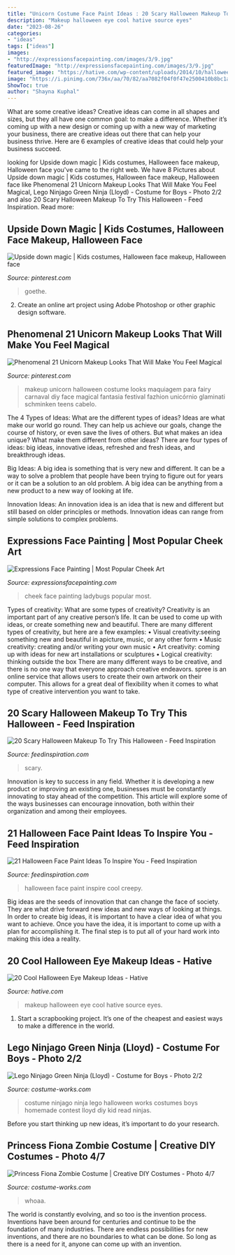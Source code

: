 ```yaml
---
title: "Unicorn Costume Face Paint Ideas : 20 Scary Halloween Makeup To Try This Halloween"
description: "Makeup halloween eye cool hative source eyes"
date: "2023-08-26"
categories:
- "ideas"
tags: ["ideas"]
images:
- "http://expressionsfacepainting.com/images/3/9.jpg"
featuredImage: "http://expressionsfacepainting.com/images/3/9.jpg"
featured_image: "https://hative.com/wp-content/uploads/2014/10/halloween-eye-makeup/18-halloween-eye-makeup-ideas.jpg"
image: "https://i.pinimg.com/736x/aa/70/82/aa7082f04f0f47e2500410b8bc1a0623.jpg"
ShowToc: true
author: "Shayna Kuphal"
---
```



What are some creative ideas?
Creative ideas can come in all shapes and sizes, but they all have one common goal: to make a difference. Whether it’s coming up with a new design or coming up with a new way of marketing your business, there are creative ideas out there that can help your business thrive. Here are 6 examples of creative ideas that could help your business succeed.

	

		
looking for Upside down magic | Kids costumes, Halloween face makeup, Halloween face you've came to the right web. We have 8 Pictures about Upside down magic | Kids costumes, Halloween face makeup, Halloween face like Phenomenal 21 Unicorn Makeup Looks That Will Make You Feel Magical, Lego Ninjago Green Ninja (Lloyd) - Costume for Boys - Photo 2/2 and also 20 Scary Halloween Makeup To Try This Halloween - Feed Inspiration. Read more:
		
    
## Upside Down Magic | Kids Costumes, Halloween Face Makeup, Halloween Face

<img loading=lazy src="https://i.pinimg.com/736x/39/b7/8e/39b78e214eb295ed5faaea645abacbb7.jpg" onerror="this.onerror=null;this.src='https://tse3.mm.bing.net/th?id=OIP.R79gsx66Lm_akFHZLhTivAHaNL&amp;pid=15.1';" alt="Upside down magic | Kids costumes, Halloween face makeup, Halloween face">

_Source: pinterest.com_

>goethe. 

	

2. Create an online art project using Adobe Photoshop or other graphic design software.

    
## Phenomenal 21 Unicorn Makeup Looks That Will Make You Feel Magical

<img loading=lazy src="https://i.pinimg.com/736x/aa/70/82/aa7082f04f0f47e2500410b8bc1a0623.jpg" onerror="this.onerror=null;this.src='https://tse1.mm.bing.net/th?id=OIP.BepvZKgsrbLovPrxgEDddgHaLG&amp;pid=15.1';" alt="Phenomenal 21 Unicorn Makeup Looks That Will Make You Feel Magical">

_Source: pinterest.com_

>makeup unicorn halloween costume looks maquiagem para fairy carnaval diy face magical fantasia festival fazhion unicórnio glaminati schminken teens cabelo. 

	

The 4 Types of Ideas: What are the different types of ideas?
Ideas are what make our world go round. They can help us achieve our goals, change the course of history, or even save the lives of others. But what makes an idea unique? What make them different from other ideas?
There are four types of ideas: big ideas, innovative ideas, refreshed and fresh ideas, and breakthrough ideas.

Big Ideas: A big idea is something that is very new and different. It can be a way to solve a problem that people have been trying to figure out for years or it can be a solution to an old problem. A big idea can be anything from a new product to a new way of looking at life.

Innovation Ideas: An innovation idea is an idea that is new and different but still based on older principles or methods. Innovation ideas can range from simple solutions to complex problems.

    
## Expressions Face Painting | Most Popular Cheek Art

<img loading=lazy src="http://expressionsfacepainting.com/images/3/9.jpg" onerror="this.onerror=null;this.src='https://tse4.mm.bing.net/th?id=OIP.wWWkSlJ0j7959gTBRBAfjAHaJ3&amp;pid=15.1';" alt="Expressions Face Painting | Most Popular Cheek Art">

_Source: expressionsfacepainting.com_

>cheek face painting ladybugs popular most. 

	

Types of creativity: What are some types of creativity?
Creativity is an important part of any creative person’s life. It can be used to come up with ideas, or create something new and beautiful. There are many different types of creativity, but here are a few examples: 
• Visual creativity:seeing something new and beautiful in apicture, music, or any other form 
• Music creativity: creating and/or writing your own music 
• Art creativity: coming up with ideas for new art installations or sculptures 
• Logical creativity: thinking outside the box 
There are many different ways to be creative, and there is no one way that everyone approach creative endeavors. spree is an online service that allows users to create their own artwork on their computer. This allows for a great deal of flexibility when it comes to what type of creative intervention you want to take.

    
## 20 Scary Halloween Makeup To Try This Halloween - Feed Inspiration

<img loading=lazy src="http://feedinspiration.com/wp-content/uploads/2016/09/scary-halloween-makeup-bloody-face-school-girl.jpg" onerror="this.onerror=null;this.src='https://tse2.mm.bing.net/th?id=OIP.fiNnF17kozjxqNgFa0I7FQHaJ3&amp;pid=15.1';" alt="20 Scary Halloween Makeup To Try This Halloween - Feed Inspiration">

_Source: feedinspiration.com_

>scary. 

	

Innovation is key to success in any field. Whether it is developing a new product or improving an existing one, businesses must be constantly innovating to stay ahead of the competition. This article will explore some of the ways businesses can encourage innovation, both within their organization and among their employees.

    
## 21 Halloween Face Paint Ideas To Inspire You - Feed Inspiration

<img loading=lazy src="http://feedinspiration.com/wp-content/uploads/2016/08/Halloween-cool-creepy.jpg" onerror="this.onerror=null;this.src='https://tse3.mm.bing.net/th?id=OIP.NYknO6gT1i6RZX3Bkot5GAC0FZ&amp;pid=15.1';" alt="21 Halloween Face Paint Ideas To Inspire You - Feed Inspiration">

_Source: feedinspiration.com_

>halloween face paint inspire cool creepy. 

	

Big ideas are the seeds of innovation that can change the face of society. They are what drive forward new ideas and new ways of looking at things. In order to create big ideas, it is important to have a clear idea of what you want to achieve. Once you have the idea, it is important to come up with a plan for accomplishing it. The final step is to put all of your hard work into making this idea a reality.

    
## 20 Cool Halloween Eye Makeup Ideas - Hative

<img loading=lazy src="https://hative.com/wp-content/uploads/2014/10/halloween-eye-makeup/18-halloween-eye-makeup-ideas.jpg" onerror="this.onerror=null;this.src='https://tse3.mm.bing.net/th?id=OIP.fsrKy_37C-OHAOTX7TQhqAHaKg&amp;pid=15.1';" alt="20 Cool Halloween Eye Makeup Ideas - Hative">

_Source: hative.com_

>makeup halloween eye cool hative source eyes. 

	

1. Start a scrapbooking project. It’s one of the cheapest and easiest ways to make a difference in the world.

    
## Lego Ninjago Green Ninja (Lloyd) - Costume For Boys - Photo 2/2

<img loading=lazy src="http://photos.costume-works.com/full/lego_ninjago_green_ninja3.jpg" onerror="this.onerror=null;this.src='https://tse1.mm.bing.net/th?id=OIP.9bYc_KfYCLCRaD6gg2yyYAHaMo&amp;pid=15.1';" alt="Lego Ninjago Green Ninja (Lloyd) - Costume for Boys - Photo 2/2">

_Source: costume-works.com_

>costume ninjago ninja lego halloween works costumes boys homemade contest lloyd diy kid read ninjas. 

	

Before you start thinking up new ideas, it’s important to do your research.

    
## Princess Fiona Zombie Costume | Creative DIY Costumes - Photo 4/7

<img loading=lazy src="https://photos.costume-works.com/full/princess_fiona_zombie5.jpg" onerror="this.onerror=null;this.src='https://tse4.mm.bing.net/th?id=OIP.BBkCZouNnmsz8lFNrBJVYgHaJ3&amp;pid=15.1';" alt="Princess Fiona Zombie Costume | Creative DIY Costumes - Photo 4/7">

_Source: costume-works.com_

>whoaa. 

	

The world is constantly evolving, and so too is the invention process. Inventions have been around for centuries and continue to be the foundation of many industries. There are endless possibilities for new inventions, and there are no boundaries to what can be done. So long as there is a need for it, anyone can come up with an invention.

